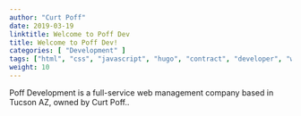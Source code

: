 ```yaml
---
author: "Curt Poff"
date: 2019-03-19
linktitle: Welcome to Poff Dev
title: Welcome to Poff Dev!
categories: [ "Development" ]
tags: ["html", "css", "javascript", "hugo", "contract", "developer", "web", "responsive", "netlify", "static site generator", "mobile"]
weight: 10
---
```


Poff Development is a full-service web management company based in Tucson AZ, owned by Curt Poff..
